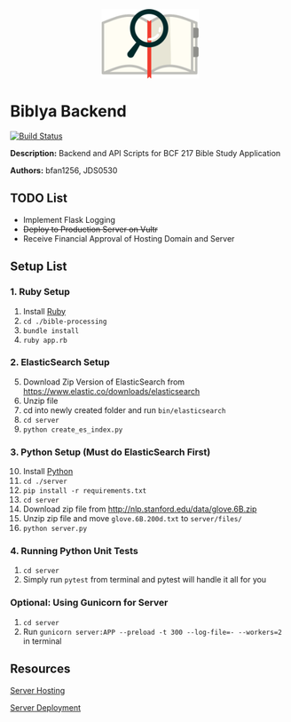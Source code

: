 <div style="display: block; text-align:center" align="center"><img width="175px" alt="Biblya Logo" src="./color-logo.svg" /></div>

# Biblya Backend

[![Build Status](https://travis-ci.org/bfan1256/bible-study-application-backend.svg?branch=master)](https://travis-ci.org/bfan1256/bible-study-application-backend)

<b>Description:</b> Backend and API Scripts for BCF 217 Bible Study Application

<b>Authors:</b> bfan1256, JDS0530

## TODO List

* Implement Flask Logging
* ~~Deploy to Production Server on Vultr~~
* Receive Financial Approval of Hosting Domain and Server

## Setup List

### 1. Ruby Setup

1. Install [Ruby](https://www.ruby-lang.org/en/downloads/)
2. `cd ./bible-processing`
3. `bundle install`
4. `ruby app.rb`

### 2. ElasticSearch Setup

5. Download Zip Version of ElasticSearch from https://www.elastic.co/downloads/elasticsearch
6. Unzip file
7. cd into newly created folder and run `bin/elasticsearch`
8. `cd server`
9. `python create_es_index.py`

### 3. Python Setup (Must do ElasticSearch First)

10. Install [Python](https://www.anaconda.com/download/)
11. `cd ./server`
12. `pip install -r requirements.txt`
13. `cd server`
14. Download zip file from http://nlp.stanford.edu/data/glove.6B.zip
15. Unzip zip file and move `glove.6B.200d.txt` to `server/files/`
16. `python server.py`

### 4. Running Python Unit Tests

1. `cd server`
2. Simply run `pytest` from terminal and pytest will handle it all for you

### Optional: Using Gunicorn for Server

1. `cd server`
2. Run `gunicorn server:APP --preload -t 300 --log-file=- --workers=2` in terminal

## Resources

[Server Hosting](https://www.vultr.com/)

[Server Deployment](https://github.com/githubsaturn/captainduckduck)
